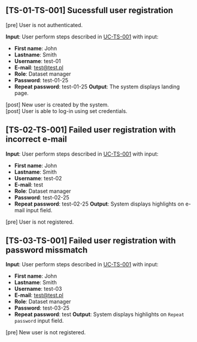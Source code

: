 [TS-01-TS-001] Sucessfull user registration
---

[pre] User is not authenticated.<br>

**Input**: User perform steps described in [UC-TS-001](../../use_cases/06_Authentication/UC-TS-001.md) with input:
- **First name**: John
- **Lastname**: Smith
- **Username**: test-01
- **E-mail**: test@test.pl
- **Role**: Dataset manager
- **Password**: test-01-25
- **Repeat password**: test-01-25
**Output**: The system displays landing page.

[post] New user is created by the system.<br>
[post] User is able to log-in using set credentials.<br>


[TS-02-TS-001] Failed user registration with incorrect e-mail
---

**Input**: User perform steps described in [UC-TS-001](../../use_cases/06_Authentication/UC-TS-001.md) with input:
- **First name**: John
- **Lastname**: Smith
- **Username**: test-02
- **E-mail**: test
- **Role**: Dataset manager
- **Password**: test-02-25
- **Repeat password**: test-02-25
**Output**: System displays highlights on e-mail input field. 

[pre] User is not registered.


[TS-03-TS-001] Failed user registration with password missmatch
---

**Input**: User perform steps described in [UC-TS-001](../../use_cases/06_Authentication/UC-TS-001.md) with input:
- **First name**: John
- **Lastname**: Smith
- **Username**: test-03
- **E-mail**: test@test.pl
- **Role**: Dataset manager
- **Password**: test-03-25
- **Repeat password**: test
**Output**: System displays highlights on `Repeat password` input field.

[pre] New user is not registered.